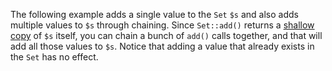 The following example adds a single value to the `Set` `$s` and also adds multiple values to `$s` through chaining. Since `Set::add()` returns a [shallow copy](https://en.wikipedia.org/wiki/Object_copying#Shallow_copy) of `$s` itself, you can chain a bunch of `add()` calls together, and that will add all those values to `$s`. Notice that adding a value that already exists in the `Set` has no effect.
